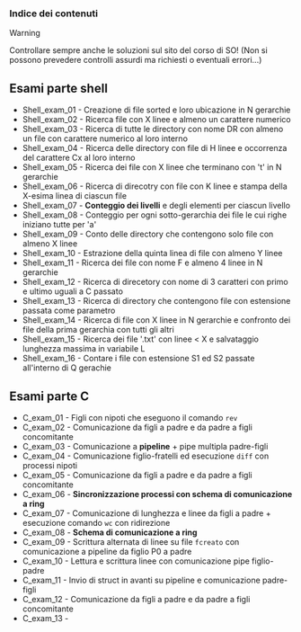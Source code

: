### Indice dei contenuti

>[!WARNING]
>
>Controllare sempre anche le soluzioni sul sito del corso di SO!
>(Non si possono prevedere controlli assurdi ma richiesti o eventuali errori...)

## Esami parte shell

* Shell_exam_01 - Creazione di file sorted e loro ubicazione in N gerarchie
* Shell_exam_02 - Ricerca file con X linee e almeno un carattere numerico
* Shell_exam_03 - Ricerca di tutte le directory con nome DR con almeno un file con carattere numerico al loro interno
* Shell_exam_04 - Ricerca delle directory con file di H linee e occorrenza del carattere Cx al loro interno
* Shell_exam_05 - Ricerca dei file con X linee che terminano con 't' in N gerarchie
* Shell_exam_06 - Ricerca di direcotry con file con K linee e stampa della X-esima linea di ciascun file
* Shell_exam_07 - **Conteggio dei livelli** e degli elementi per ciascun livello
* Shell_exam_08 - Conteggio per ogni sotto-gerarchia dei file le cui righe iniziano tutte per 'a'
* Shell_exam_09 - Conto delle directory che contengono solo file con almeno X linee
* Shell_exam_10 - Estrazione della quinta linea di file con almeno Y linee
* Shell_exam_11 - Ricerca dei file con nome F e almeno 4 linee in N gerarchie
* Shell_exam_12 - Ricerca di direcetory con nome di 3 caratteri con primo e ultimo uguali a C passato
* Shell_exam_13 - Ricerca di directory che contengono file con estensione passata come parametro
* Shell_exam_14 - Ricerca di file con X linee in N gerarchie e confronto dei file della prima gerarchia con tutti gli altri
* Shell_exam_15 - Ricerca dei file '.txt' con linee < X e salvataggio lunghezza massima in variabile L
* Shell_exam_16 - Contare i file con estensione S1 ed S2 passate all'interno di Q gerachie

## Esami parte C

* C_exam_01 - Figli con nipoti che eseguono il comando `rev`
* C_exam_02 - Comunicazione da figli a padre e da padre a figli concomitante
* C_exam_03 - Comunicazione a **pipeline** + pipe multipla padre-figli
* C_exam_04 - Comunicazione figlio-fratelli ed esecuzione `diff` con processi nipoti
* C_exam_05 - Comunicazione da figli a padre e da padre a figli concomitante
* C_exam_06 - **Sincronizzazione processi con schema di comunicazione a ring**
* C_exam_07 - Comunicazione di lunghezza e linee da figli a padre + esecuzione comando `wc` con ridirezione
* C_exam_08 - **Schema di comunicazione a ring**
* C_exam_09 - Scrittura alternata di linee su file `fcreato` con comunicazione a pipeline da figlio P0 a padre
* C_exam_10 - Lettura e scrittura linee con comunicazione pipe figlio-padre
* C_exam_11 - Invio di struct in avanti su pipeline e comunicazione padre-figli
* C_exam_12 - Comunicazione da figli a padre e da padre a figli concomitante
* C_exam_13 - 